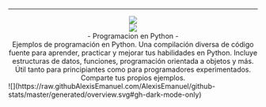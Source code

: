 <div align="center">
    <hr>
    <p align="center">
    <div align="center">
    <img src="https://img.shields.io/discord/1112563060083789844?color=purple&label=Discord&logo=Discord&style=for-the-badge">
        <div align="center">
        <img src="https://img.shields.io/badge/-Python-%230075a8?logo=python&logoColor=white&style=flat-square">
    </div>
        - Programacion en Python -
    </div>
        Ejemplos de programación en Python. Una compilación diversa de código fuente para aprender, practicar y mejorar tus habilidades en Python. Incluye estructuras de datos, funciones, programación orientada a objetos y más. Útil tanto para principiantes como para programadores experimentados. Comparte tus propios ejemplos.
</div>
![](https://raw.githubAlexisEmanuel.com/AlexisEmanuel/github-stats/master/generated/overview.svg#gh-dark-mode-only)
